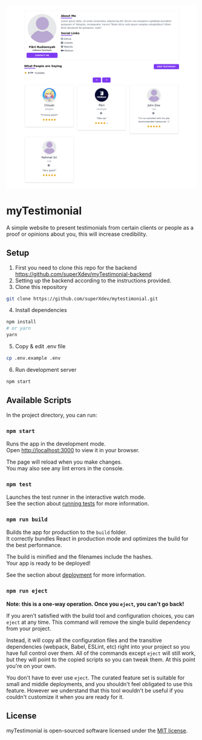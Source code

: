 ![App screenshoot](https://github.com/superXdev/mytestimonial/blob/main/public/ss.png?raw=true)

# myTestimonial

A simple website to present testimonials from certain clients or people as a proof or opinions about you, this will increase credibility.

## Setup
1. First you need to clone this repo for the backend https://github.com/superXdev/myTestimonial-backend
2. Setting up the backend according to the instructions provided.
3. Clone this repository
```sh
git clone https://github.com/superXdev/mytestimonial.git
```
4. Install dependencies
```sh
npm install
# or yarn
yarn
```
5. Copy & edit .env file
```sh
cp .env.example .env
```
6. Run development server
```sh
npm start
```

## Available Scripts

In the project directory, you can run:

### `npm start`

Runs the app in the development mode.\
Open [http://localhost:3000](http://localhost:3000) to view it in your browser.

The page will reload when you make changes.\
You may also see any lint errors in the console.

### `npm test`

Launches the test runner in the interactive watch mode.\
See the section about [running tests](https://facebook.github.io/create-react-app/docs/running-tests) for more information.

### `npm run build`

Builds the app for production to the `build` folder.\
It correctly bundles React in production mode and optimizes the build for the best performance.

The build is minified and the filenames include the hashes.\
Your app is ready to be deployed!

See the section about [deployment](https://facebook.github.io/create-react-app/docs/deployment) for more information.

### `npm run eject`

**Note: this is a one-way operation. Once you `eject`, you can't go back!**

If you aren't satisfied with the build tool and configuration choices, you can `eject` at any time. This command will remove the single build dependency from your project.

Instead, it will copy all the configuration files and the transitive dependencies (webpack, Babel, ESLint, etc) right into your project so you have full control over them. All of the commands except `eject` will still work, but they will point to the copied scripts so you can tweak them. At this point you're on your own.

You don't have to ever use `eject`. The curated feature set is suitable for small and middle deployments, and you shouldn't feel obligated to use this feature. However we understand that this tool wouldn't be useful if you couldn't customize it when you are ready for it.

## License

myTestimonial is open-sourced software licensed under the [MIT license](https://opensource.org/licenses/MIT). 